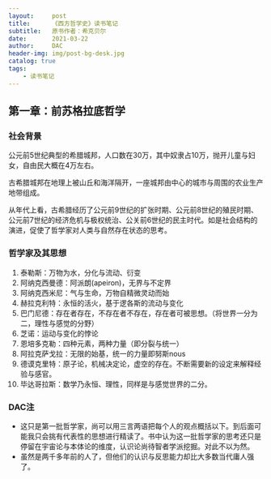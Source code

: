 ```yaml
---
layout:     post
title:      《西方哲学史》读书笔记
subtitle:   原书作者：希克贝尔
date:       2021-03-22
author:     DAC
header-img: img/post-bg-desk.jpg
catalog: true
tags:
    - 读书笔记
---
```


## 第一章：前苏格拉底哲学
### 社会背景
公元前5世纪典型的希腊城邦，人口数在30万，其中奴隶占10万，抛开儿童与妇女，自由民大概在4万左右。

古希腊城邦在地理上被山丘和海洋隔开，一座城邦由中心的城市与周围的农业生产地带组成。

从年代上看，古希腊经历了公元前9世纪的扩张时期、公元前8世纪的殖民时期、公元前7世纪的经济危机与极权统治、公关前6世纪的民主时代。如是社会结构的演进，促使了哲学家对人类与自然存在状态的思考。
### 哲学家及其思想
1. 泰勒斯：万物为水，分化与流动、衍变
2. 阿纳克西曼德：阿派朗(apeiron)，无界与不定界
3. 阿纳克西米尼：气与生命，万物自精微灵动而始
4. 赫拉克利特：永恒的活火，基于逻各斯的流动与变化
5. 巴门尼德：存在者存在，不存在者不存在，存在者可被思想。（将世界一分为二，理性与感觉的分野）
6. 芝诺：运动与变化的悖论
7. 恩培多克勒：四种元素，两种力量（即分裂与统一）
8. 阿拉克萨戈拉：无限的始基，统一的力量即努斯nous
9. 德谟克里特：原子论，机械决定论，虚空的存在。不断需要新的设定来解释经验与感官。
10. 毕达哥拉斯：数学乃永恒、理性，同样是与感觉世界的二分。

### DAC注
* 这只是第一批哲学家，尚可以用三言两语把每个人的观点概括以下。到后面可能我只会挑有代表性的思想进行精读了。书中认为这一批哲学家的思考还只是停留在宇宙论与本体论的维度，认识论尚待智者学派挖掘。对此不以为然。
* 虽然是两千多年前的人了，但他们的认识与反思能力却比大多数当代庸人强了。